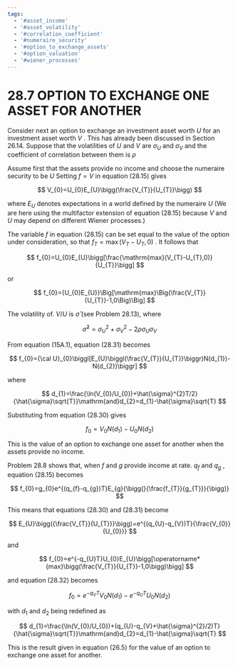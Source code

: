 ```yaml
---
tags:
  - '#asset_income'
  - '#asset_volatility'
  - '#correlation_coefficient'
  - '#numeraire_security'
  - '#option_to_exchange_assets'
  - '#option_valuation'
  - '#wiener_processes'
---
```

# 28.7 OPTION TO EXCHANGE ONE ASSET FOR ANOTHER  

Consider next an option to exchange an investment asset worth $U$ for an investment asset worth $V$ . This has already been discussed in Section 26.14. Suppose that the volatilities of $U$ and $V$ are $\sigma_{U}$ and $\sigma_{V}$ and the coefficient of correlation between them is $\rho$  

Assume first that the assets provide no income and choose the numeraire security to be $U$ Setting $f=V$ in equation (28.15) gives  

$$
V_{0}=U_{0}E_{U}\bigg(\frac{V_{T}}{U_{T}}\bigg)
$$  

where $E_{U}$ denotes expectations in a world defined by the numeraire $U$ (We are here using the multifactor extension of equation (28.15) because $V$ and $U$ may depend on different Wiener processes.)  

The variable $f$ in equation (28.15) can be set equal to the value of the option under consideration, so that $f_{T}=\operatorname*{max}(V_{T}-U_{T},0)$ . It follows that  

$$
f_{0}=U_{0}E_{U}\bigg[\frac{\mathrm{max}(V_{T}-U_{T},0)}{U_{T}}\bigg]
$$  

or  

$$
f_{0}={U_{0}E_{U}}\Big[\mathrm{max}\Big(\frac{V_{T}}{U_{T}}-1,0\Big)\Big]
$$  

The volatility of. $V/U$ is $\hat{\sigma}$ (see Problem 28.13), where  

$$
\hat{\sigma}^{2}=\sigma_{U}^{2}+\sigma_{V}^{2}-2\rho\sigma_{U}\sigma_{V}
$$  

From equation (15A.1), equation (28.31) becomes  

$$
f_{0}={\cal U}_{0}\biggl[E_{U}\biggl(\frac{V_{T}}{U_{T}}\biggr)N(d_{1})-N(d_{2})\biggr]
$$  

where  

$$
d_{1}=\frac{\ln(V_{0}/U_{0})+\hat{\sigma}^{2}T/2}{\hat{\sigma}\sqrt{T}}\mathrm{and}d_{2}=d_{1}-\hat{\sigma}\sqrt{T}
$$  

Substituting from equation (28.30) gives  

$$
f_{0}=V_{0}N(d_{1})-U_{0}N(d_{2})
$$  

This is the value of an option to exchange one asset for another when the assets provide no income.  

Problem 28.8 shows that, when $f$ and $g$ provide income at rate. $q_{f}$ and $q_{g}$ , equation (28.15) becomes  

$$
f_{0}=g_{0}e^{(q_{f}-q_{g})T}E_{g}{\bigg(}{\frac{f_{T}}{g_{T}}}{\bigg)}
$$  

This means that equations (28.30) and (28.31) become  

$$
E_{U}\bigg({\frac{V_{T}}{U_{T}}}\bigg)=e^{(q_{U}-q_{V})T}{\frac{V_{0}}{U_{0}}}
$$  

and  

$$
f_{0}=e^{-q_{U}T}U_{0}E_{U}\bigg[\operatorname*{max}\bigg(\frac{V_{T}}{U_{T}}-1,0\bigg)\bigg]
$$  

and equation (28.32) becomes  

$$
f_{0}=e^{-q_{V}T}V_{0}N(d_{1})-e^{-q_{U}T}U_{0}N(d_{2})
$$  

with $d_{1}$ and $d_{2}$ being redefined as  

$$
d_{1}=\frac{\ln(V_{0}/U_{0})+(q_{U}-q_{V}+\hat{\sigma}^{2}/2)T}{\hat{\sigma}\sqrt{T}}\mathrm{and}d_{2}=d_{1}-\hat{\sigma}\sqrt{T}
$$  

This is the result given in equation (26.5) for the value of an option to exchange one asset for another.  
